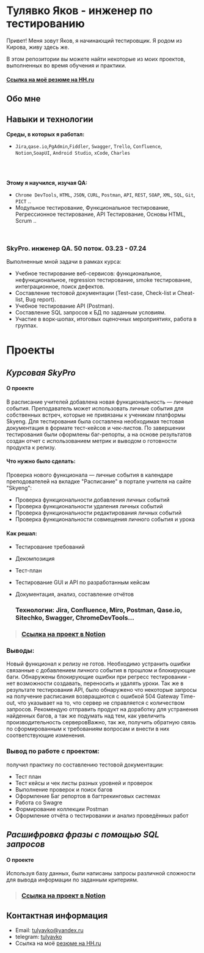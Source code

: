 # Тулявко Яков - инженер по тестированию



Привет! Меня зовут Яков, я начинающий тестировщик. Я родом из Кирова, живу здесь же. <br>

В этом репозитории вы можете найти некоторые из моих проектов, выполненных во время обучения и практики.
<br>

 #### <a href='https://kirov.hh.ru/applicant/resumes/view?resume=67e65fd0ff0c874d9b0039ed1f51446d71436e'>Ссылка на моё резюме на HH.ru</a> 
## Обо мне 



## Навыки и технологии
**Среды, в которых я работал:** <br>
* ``Jira``,``qase.io``,``PgAdmin``,``Fiddler``, ``Swagger``, ``Trello``, ``Confluence``, ``Notion``,``SoapUI``, ``Android Studio``, ``xCode``, ``Charles``
<br>
<br>

**Этому я научился, изучая QA:** <br>
* ``Chrome DevTools``, ``HTML``, ``JSON``, ``CURL``, ``Postman``, ``API``, ``REST``, ``SOAP``, ``XML``, ``SQL``, ``Git``, ``PICT`` ..
* Модульное тестирование, Функциональное тестирование, Регрессионное тестирование, API Тестирование, Основы HTML, Scrum ..
<br>

### SkyPro. инженер QA. 50 поток. 03.23 - 07.24

Выполненные мной задачи в рамках курса:
* Учебное тестирование веб-сервисов: функциональное, нефункциональное, regression тестирование,
smoke тестирование, интеграционное, поиск дефектов.
* Составление тестовой документации (Test-case, Check-list и Cheat-list, Bug report).
* Учебное тестирование API (Postman).
* Составление SQL запросов к БД по заданным условиям.
* Участие в ворк-шопах, итоговых оценочных мероприятиях, работа в группах.

  
# Проекты
## ***Курсовая SkyPro***
#### О проекте

В расписание учителей добавлена новая функциональность — личные события. Преподаватель может использовать личные события для собственных встреч, которые не привязаны к ученикам платформы Skyeng. 
Для тестирования была составлена необходимая тестовая документация в формате тест-кейсов и чек-листов. По завершении тестирования были оформлены баг-репорты, а на основе результатов создан отчет 
с использованием метрик и выводом о готовности продукта к релизу.

#### Что нужно было сделать:
Проверка нового функционала — личные события в календаре преподователей на вкладке "Расписание" в портале учителя на сайте "Skyeng":
 - Проверка функциональности добавления личных событий
 - Проверка функциональности удаления личных событий
 - Проверка функциональности редактирования личных событий
 - Проверка функциональности совмещения личного события и урока

 #### Как решал:
 - Тестирование требований
 - Декомпозиция
 - Тест-план
 - Тестирование GUI и API по разработанным кейсам
 - Документация, анализ, составление отчётов

   ### Технологии: Jira, Confluence, Miro, Postman, Qase.io, Sitechko, Swagger, ChromeDevTools...
> ###  <a href='https://magnificent-butter-c06.notion.site/b4dfbb54f8e14f4a9aba20265c300b4a?pvs=4'>Ссылка на проект в Notion</a> 
### Выводы:
Новый функционал к релизу не готов. Необходимо устранить ошибки связанные с добавлением личного события в прошлом и блокирующие баги. Обнаружены блокирующие ошибки при регресс тестировании - нет возможности создавать, переносить и удалять уроки. Так же в результате тестирования API, было обнаружено что некоторые запросы на получение расписания возвращаются с ошибкой 504 Gateway Time-out, что указывает на то, что сервер не справляется с количеством запросов. Рекомендую отправить продукт на доработку для устранения найденных багов, а так же подумать над тем, как увеличить производительность серверовВажно, так же, получить обратную связь по сформированным к требованиям вопросам и внести в них соответствующие изменения.
   
   ### Вывод по работе с проектом:

получил практику по составлению тестовой документации:

* Тест план
* Тест кейсы и чек листы разных уровней и проверок
* Выполнение проверок и поиск багов
* Оформление Баг репортов в багтрекинговых системах
* Работа со Swagre
* Формирование коллекции Postman
* Оформление отчёта о тестировании и анализ проведённых работ


## ***Расшифровка фразы с помощью SQL запросов*** 
#### О проекте 
Используя базу данных, были написаны запросы различной сложности для вывода информации по заданным критериям.
> ###  <a href='https://magnificent-butter-c06.notion.site/SQL-b3520f489b4c41989ff85587bdbf3dad?pvs=4'>Ссылка на проект в Notion</a>  


## Контактная информация
- Email: <a href="mailto:tulyavko@yandex.ru">tulyavko@yandex.ru</a>
- telegram: <a href='https://t.me/tulyavko'>tulyavko</a>
- Ссылка на моё <a href='https://kirov.hh.ru/applicant/resumes/view?resume=67e65fd0ff0c874d9b0039ed1f51446d71436e'> резюме на HH.ru</a> 
